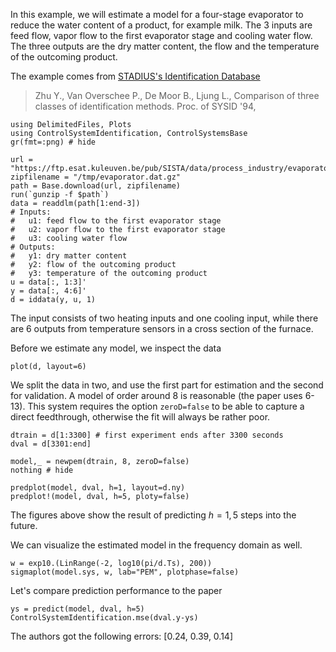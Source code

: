 In this example, we will estimate a model for a four-stage evaporator to reduce the water content of a product, for example milk. The 3 inputs are feed flow, vapor flow to the first evaporator stage and cooling water flow. The three outputs are the dry matter content, the flow and the temperature of the outcoming product.

The example comes from [STADIUS's Identification Database](https://homes.esat.kuleuven.be/~smc/daisy/daisydata.html) 

> Zhu Y., Van Overschee P., De Moor B., Ljung L.,
> Comparison of three classes of identification methods. Proc. of SYSID '94, 

```@example evaporator
using DelimitedFiles, Plots
using ControlSystemIdentification, ControlSystemsBase
gr(fmt=:png) # hide

url = "https://ftp.esat.kuleuven.be/pub/SISTA/data/process_industry/evaporator.dat.gz"
zipfilename = "/tmp/evaporator.dat.gz"
path = Base.download(url, zipfilename)
run(`gunzip -f $path`)
data = readdlm(path[1:end-3])
# Inputs:
# 	u1: feed flow to the first evaporator stage
# 	u2: vapor flow to the first evaporator stage
# 	u3: cooling water flow
# Outputs:
# 	y1: dry matter content
# 	y2: flow of the outcoming product
# 	y3: temperature of the outcoming product
u = data[:, 1:3]'  
y = data[:, 4:6]'
d = iddata(y, u, 1) 
```
The input consists of two heating inputs and one cooling input, while there are 6 outputs from temperature sensors in a cross section of the furnace.

Before we estimate any model, we inspect the data
```@example evaporator
plot(d, layout=6)
```

We split the data in two, and use the first part for estimation and the second for validation. A model of order around 8 is reasonable (the paper uses 6-13). This system requires the option `zeroD=false` to be able to capture a direct feedthrough, otherwise the fit will always be rather poor.
```@example evaporator
dtrain = d[1:3300] # first experiment ends after 3300 seconds
dval = d[3301:end]

model,_ = newpem(dtrain, 8, zeroD=false)
nothing # hide
```

```@example evaporator
predplot(model, dval, h=1, layout=d.ny)
predplot!(model, dval, h=5, ploty=false)
```
The figures above show the result of predicting $h={1, 5}$ steps into the future.

We can visualize the estimated model in the frequency domain as well. 
```@example evaporator
w = exp10.(LinRange(-2, log10(pi/d.Ts), 200))
sigmaplot(model.sys, w, lab="PEM", plotphase=false)
```

Let's compare prediction performance to the paper
```@example evaporator
ys = predict(model, dval, h=5)
ControlSystemIdentification.mse(dval.y-ys)
```
The authors got the following errors: [0.24, 0.39, 0.14]

